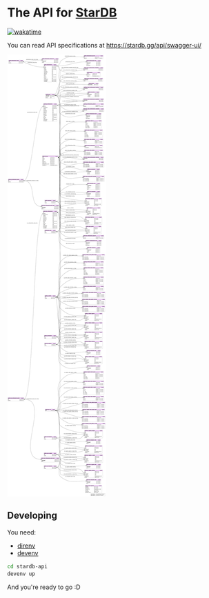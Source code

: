 # The API for [StarDB](https://stardb.gg)

[![wakatime](https://wakatime.com/badge/user/594e5948-2f7c-499b-955f-f57d579011fe/project/191bdf63-e366-4df1-8e42-10a802d4e404.svg?style=for-the-badge)](https://wakatime.com/badge/user/594e5948-2f7c-499b-955f-f57d579011fe/project/191bdf63-e366-4df1-8e42-10a802d4e404)

You can read API specifications at https://stardb.gg/api/swagger-ui/

![Database](./graph.svg)

## Developing

You need:

- [direnv](https://direnv.net)
- [devenv](https://devenv.sh)

```sh
cd stardb-api
devenv up
```

And you're ready to go :D
